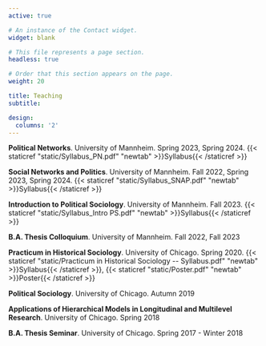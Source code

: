 ```yaml
---
active: true

# An instance of the Contact widget.
widget: blank

# This file represents a page section.
headless: true

# Order that this section appears on the page.
weight: 20

title: Teaching
subtitle:

design:
  columns: '2'
---
```


**Political Networks**. University of Mannheim. Spring 2023, Spring 2024. {{< staticref "static/Syllabus_PN.pdf" "newtab" >}}Syllabus{{< /staticref >}}

**Social Networks and Politics**. University of Mannheim. Fall 2022, Spring 2023, Spring 2024. {{< staticref "static/Syllabus_SNAP.pdf" "newtab" >}}Syllabus{{< /staticref >}}

**Introduction to Political Sociology**. University of Mannheim. Fall 2023. {{< staticref "static/Syllabus_Intro PS.pdf" "newtab" >}}Syllabus{{< /staticref >}}

**B.A. Thesis Colloquium**. University of Mannheim. Fall 2022, Fall 2023

**Practicum in Historical Sociology**. University of Chicago. Spring 2020. {{< staticref "static/Practicum in Historical Sociology -- Syllabus.pdf" "newtab" >}}Syllabus{{< /staticref >}}, {{< staticref "static/Poster.pdf" "newtab" >}}Poster{{< /staticref >}}

**Political Sociology**. University of Chicago. Autumn 2019

**Applications of Hierarchical Models in Longitudinal and Multilevel Research**. University of Chicago. Spring 2018

**B.A. Thesis Seminar**. University of Chicago. Spring 2017 - Winter 2018
